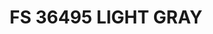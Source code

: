 ---
title: "FS 36495 LIGHT GRAY"
price: "300" 
desc: "Akrilna boja"
img_path: "/assets/img/A.MIG-0209.jpg"
brand: AMMO
available: true
special_offer: false
new: false
soon: false
cat: "Akrilne-Boje"
subcat: "AB-AMMO"
subsubcat: "AkrilneBoje-AMMO-POJEDINACNE-BOJE"
sifra: "A.MIG-0209"
---